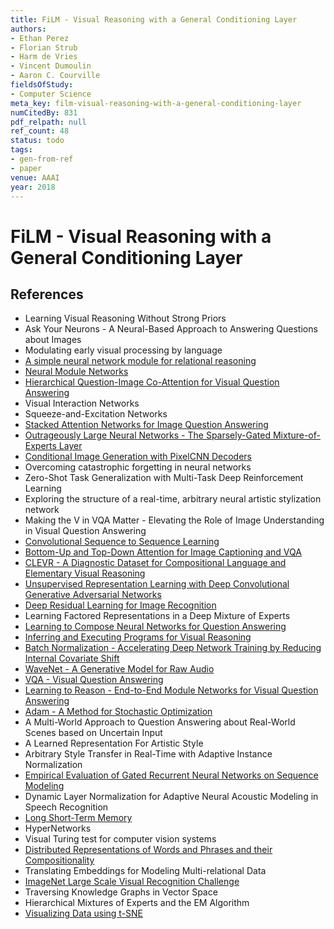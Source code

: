 ```yaml
---
title: FiLM - Visual Reasoning with a General Conditioning Layer
authors:
- Ethan Perez
- Florian Strub
- Harm de Vries
- Vincent Dumoulin
- Aaron C. Courville
fieldsOfStudy:
- Computer Science
meta_key: film-visual-reasoning-with-a-general-conditioning-layer
numCitedBy: 831
pdf_relpath: null
ref_count: 48
status: todo
tags:
- gen-from-ref
- paper
venue: AAAI
year: 2018
---
```


# FiLM - Visual Reasoning with a General Conditioning Layer

## References

- Learning Visual Reasoning Without Strong Priors
- Ask Your Neurons - A Neural-Based Approach to Answering Questions about Images
- Modulating early visual processing by language
- [A simple neural network module for relational reasoning](./a-simple-neural-network-module-for-relational-reasoning.md)
- [Neural Module Networks](./neural-module-networks.md)
- [Hierarchical Question-Image Co-Attention for Visual Question Answering](./hierarchical-question-image-co-attention-for-visual-question-answering.md)
- Visual Interaction Networks
- Squeeze-and-Excitation Networks
- [Stacked Attention Networks for Image Question Answering](./stacked-attention-networks-for-image-question-answering.md)
- [Outrageously Large Neural Networks - The Sparsely-Gated Mixture-of-Experts Layer](./outrageously-large-neural-networks-the-sparsely-gated-mixture-of-experts-layer.md)
- [Conditional Image Generation with PixelCNN Decoders](./conditional-image-generation-with-pixelcnn-decoders.md)
- Overcoming catastrophic forgetting in neural networks
- Zero-Shot Task Generalization with Multi-Task Deep Reinforcement Learning
- Exploring the structure of a real-time, arbitrary neural artistic stylization network
- Making the V in VQA Matter - Elevating the Role of Image Understanding in Visual Question Answering
- [Convolutional Sequence to Sequence Learning](./convolutional-sequence-to-sequence-learning.md)
- [Bottom-Up and Top-Down Attention for Image Captioning and VQA](./bottom-up-and-top-down-attention-for-image-captioning-and-vqa.md)
- [CLEVR - A Diagnostic Dataset for Compositional Language and Elementary Visual Reasoning](./clevr-a-diagnostic-dataset-for-compositional-language-and-elementary-visual-reasoning.md)
- [Unsupervised Representation Learning with Deep Convolutional Generative Adversarial Networks](./unsupervised-representation-learning-with-deep-convolutional-generative-adversarial-networks.md)
- [Deep Residual Learning for Image Recognition](./deep-residual-learning-for-image-recognition.md)
- Learning Factored Representations in a Deep Mixture of Experts
- [Learning to Compose Neural Networks for Question Answering](./learning-to-compose-neural-networks-for-question-answering.md)
- [Inferring and Executing Programs for Visual Reasoning](./inferring-and-executing-programs-for-visual-reasoning.md)
- [Batch Normalization - Accelerating Deep Network Training by Reducing Internal Covariate Shift](./batch-normalization-accelerating-deep-network-training-by-reducing-internal-covariate-shift.md)
- [WaveNet - A Generative Model for Raw Audio](./wavenet-a-generative-model-for-raw-audio.md)
- [VQA - Visual Question Answering](./vqa-visual-question-answering.md)
- [Learning to Reason - End-to-End Module Networks for Visual Question Answering](./learning-to-reason-end-to-end-module-networks-for-visual-question-answering.md)
- [Adam - A Method for Stochastic Optimization](./adam-a-method-for-stochastic-optimization.md)
- A Multi-World Approach to Question Answering about Real-World Scenes based on Uncertain Input
- A Learned Representation For Artistic Style
- Arbitrary Style Transfer in Real-Time with Adaptive Instance Normalization
- [Empirical Evaluation of Gated Recurrent Neural Networks on Sequence Modeling](./empirical-evaluation-of-gated-recurrent-neural-networks-on-sequence-modeling.md)
- Dynamic Layer Normalization for Adaptive Neural Acoustic Modeling in Speech Recognition
- [Long Short-Term Memory](./long-short-term-memory.md)
- HyperNetworks
- Visual Turing test for computer vision systems
- [Distributed Representations of Words and Phrases and their Compositionality](./distributed-representations-of-words-and-phrases-and-their-compositionality.md)
- Translating Embeddings for Modeling Multi-relational Data
- [ImageNet Large Scale Visual Recognition Challenge](./imagenet-large-scale-visual-recognition-challenge.md)
- Traversing Knowledge Graphs in Vector Space
- Hierarchical Mixtures of Experts and the EM Algorithm
- [Visualizing Data using t-SNE](./visualizing-data-using-t-sne.md)
